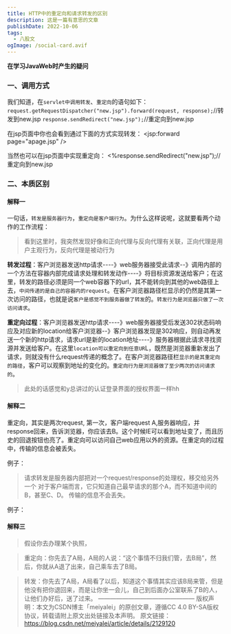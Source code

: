 ```yaml
---
title: HTTP中的重定向和请求转发的区别
description: 这是一篇有意思的文章
publishDate: 2022-10-06
tags:
  - 八股文
ogImage: /social-card.avif
---
```

**在学习JavaWeb时产生的疑问**

### 一、调用方式 

我们知道，在`servlet中调用转发`、`重定向`的语句如下：
`request.getRequestDispatcher("new.jsp").forward(request, response);`//转发到new.jsp
`response.sendRedirect("new.jsp");`//重定向到new.jsp

在jsp页面中你也会看到通过下面的方式实现转发：
<jsp:forward page="apage.jsp" />

当然也可以在jsp页面中实现重定向：
<%response.sendRedirect("new.jsp");//重定向到new.jsp


### 二、本质区别
#### 解释一　　

一句话，`转发是服务器行为`，`重定向是客户端行为`。为什么这样说呢，这就要看两个动作的工作流程：
>看到这里时，我突然发现好像和正向代理与反向代理有关联，正向代理是用户主观行为，反向代理是被动行为

**转发过程**：客户浏览器发送http请求----》web服务器接受此请求--》调用内部的一个方法在容器内部完成请求处理和转发动作----》将目标资源发送给客户；在这里，转发的路径必须是同一个web容器下的url，其不能转向到其他的web路径上去，`中间传递的是自己的容器内的request`。在客户浏览器路径栏显示的仍然是其第一次访问的路径，也就是说`客户是感觉不到服务器做了转发`的。`转发行为是浏览器只做了一次访问请求`。

**重定向过程**：客户浏览器发送http请求----》web服务器接受后发送302状态码响应及对应新的location给客户浏览器--》客户浏览器发现是302响应，则自动再发送一个新的http请求，请求url是新的location地址----》服务器根据此请求寻找资源并发送给客户。在这里`location可以重定向到任意UR`L，既然是浏览器重新发出了请求，则就没有什么request传递的概念了。在客户浏览器路径栏`显示的是其重定向的路径`，客户可以观察到地址的变化的。`重定向行为是浏览器做了至少两次的访问请求的`。
>此处的话感觉和y总讲过的认证登录界面的授权界面一样hh

#### 解释二
重定向，其实是两次request,
第一次，客户端request   A,服务器响应，并response回来，告诉浏览器，你应该去B。这个时候IE可以看到地址变了，而且历史的回退按钮也亮了。重定向可以访问自己web应用以外的资源。在重定向的过程中，传输的信息会被丢失。

例子：


>请求转发是服务器内部把对一个request/response的处理权，移交给另外一个
对于客户端而言，它只知道自己最早请求的那个A，而不知道中间的B，甚至C、D。 传输的信息不会丢失。

 例子： 

#### 解释三
> 假设你去办理某个执照，

>重定向：你先去了A局，A局的人说：“这个事情不归我们管，去B局”，然后，你就从A退了出来，自己乘车去了B局。

>转发：你先去了A局，A局看了以后，知道这个事情其实应该B局来管，但是他没有把你退回来，而是让你坐一会儿，自己到后面办公室联系了B的人，让他们办好后，送了过来。
————————————————
版权声明：本文为CSDN博主「meiyalei」的原创文章，遵循CC 4.0 BY-SA版权协议，转载请附上原文出处链接及本声明。
原文链接：https://blog.csdn.net/meiyalei/article/details/2129120
